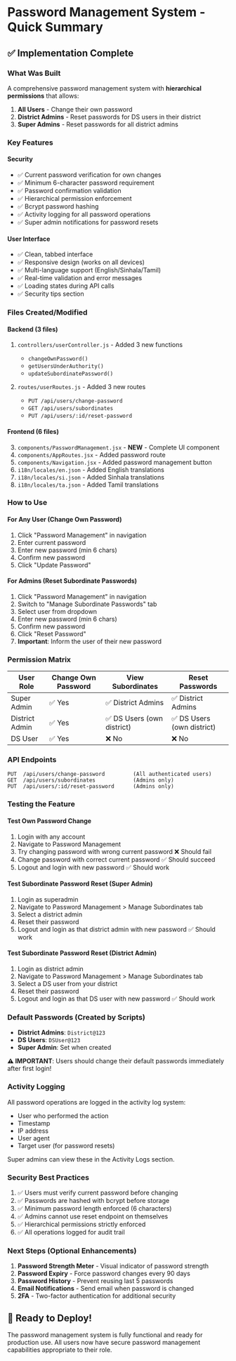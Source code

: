 # Password Management System - Quick Summary

## ✅ Implementation Complete

### What Was Built

A comprehensive password management system with **hierarchical permissions** that allows:

1. **All Users** - Change their own password
2. **District Admins** - Reset passwords for DS users in their district
3. **Super Admins** - Reset passwords for all district admins

### Key Features

#### Security
- ✅ Current password verification for own changes
- ✅ Minimum 6-character password requirement
- ✅ Password confirmation validation
- ✅ Hierarchical permission enforcement
- ✅ Bcrypt password hashing
- ✅ Activity logging for all password operations
- ✅ Super admin notifications for password resets

#### User Interface
- ✅ Clean, tabbed interface
- ✅ Responsive design (works on all devices)
- ✅ Multi-language support (English/Sinhala/Tamil)
- ✅ Real-time validation and error messages
- ✅ Loading states during API calls
- ✅ Security tips section

### Files Created/Modified

#### Backend (3 files)
1. `controllers/userController.js` - Added 3 new functions
   - `changeOwnPassword()`
   - `getUsersUnderAuthority()`
   - `updateSubordinatePassword()`

2. `routes/userRoutes.js` - Added 3 new routes
   - `PUT /api/users/change-password`
   - `GET /api/users/subordinates`
   - `PUT /api/users/:id/reset-password`

#### Frontend (6 files)
3. `components/PasswordManagement.jsx` - **NEW** - Complete UI component
4. `components/AppRoutes.jsx` - Added password route
5. `components/Navigation.jsx` - Added password management button
6. `i18n/locales/en.json` - Added English translations
7. `i18n/locales/si.json` - Added Sinhala translations
8. `i18n/locales/ta.json` - Added Tamil translations

### How to Use

#### For Any User (Change Own Password)
1. Click "Password Management" in navigation
2. Enter current password
3. Enter new password (min 6 chars)
4. Confirm new password
5. Click "Update Password"

#### For Admins (Reset Subordinate Passwords)
1. Click "Password Management" in navigation
2. Switch to "Manage Subordinate Passwords" tab
3. Select user from dropdown
4. Enter new password (min 6 chars)
5. Confirm new password
6. Click "Reset Password"
7. **Important**: Inform the user of their new password

### Permission Matrix

| User Role       | Change Own Password | View Subordinates | Reset Passwords      |
|----------------|---------------------|-------------------|---------------------|
| Super Admin    | ✅ Yes              | ✅ District Admins | ✅ District Admins   |
| District Admin | ✅ Yes              | ✅ DS Users (own district) | ✅ DS Users (own district) |
| DS User        | ✅ Yes              | ❌ No              | ❌ No                |

### API Endpoints

```
PUT  /api/users/change-password         (All authenticated users)
GET  /api/users/subordinates            (Admins only)
PUT  /api/users/:id/reset-password      (Admins only)
```

### Testing the Feature

#### Test Own Password Change
1. Login with any account
2. Navigate to Password Management
3. Try changing password with wrong current password ❌ Should fail
4. Change password with correct current password ✅ Should succeed
5. Logout and login with new password ✅ Should work

#### Test Subordinate Password Reset (Super Admin)
1. Login as superadmin
2. Navigate to Password Management > Manage Subordinates tab
3. Select a district admin
4. Reset their password
5. Logout and login as that district admin with new password ✅ Should work

#### Test Subordinate Password Reset (District Admin)
1. Login as district admin
2. Navigate to Password Management > Manage Subordinates tab
3. Select a DS user from your district
4. Reset their password
5. Logout and login as that DS user with new password ✅ Should work

### Default Passwords (Created by Scripts)
- **District Admins**: `District@123`
- **DS Users**: `DSUser@123`
- **Super Admin**: Set when created

**⚠️ IMPORTANT**: Users should change their default passwords immediately after first login!

### Activity Logging

All password operations are logged in the activity log system:
- User who performed the action
- Timestamp
- IP address
- User agent
- Target user (for password resets)

Super admins can view these in the Activity Logs section.

### Security Best Practices

1. ✅ Users must verify current password before changing
2. ✅ Passwords are hashed with bcrypt before storage
3. ✅ Minimum password length enforced (6 characters)
4. ✅ Admins cannot use reset endpoint on themselves
5. ✅ Hierarchical permissions strictly enforced
6. ✅ All operations logged for audit trail

### Next Steps (Optional Enhancements)

1. **Password Strength Meter** - Visual indicator of password strength
2. **Password Expiry** - Force password changes every 90 days
3. **Password History** - Prevent reusing last 5 passwords
4. **Email Notifications** - Send email when password is changed
5. **2FA** - Two-factor authentication for additional security

## 🎉 Ready to Deploy!

The password management system is fully functional and ready for production use. All users now have secure password management capabilities appropriate to their role.
